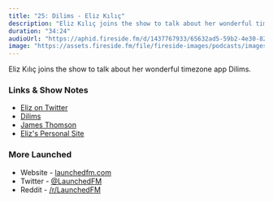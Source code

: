```yaml
---
title: "25: Dilims - Eliz Kılıç"
description: "Eliz Kılıç joins the show to talk about her wonderful timezone app Dilims."
duration: "34:24"
audioUrl: "https://aphid.fireside.fm/d/1437767933/65632ad5-59b2-4e30-82d1-13845dce07dd/9a0d9576-bf99-430d-83b9-772075ef2e5c.mp3"
image: "https://assets.fireside.fm/file/fireside-images/podcasts/images/6/65632ad5-59b2-4e30-82d1-13845dce07dd/episodes/9/9a0d9576-bf99-430d-83b9-772075ef2e5c/cover.jpg"
---
```


<p>Eliz Kılıç joins the show to talk about her wonderful timezone app Dilims.</p>

<h3>Links &amp; Show Notes</h3>

<ul>
<li><a href="https://twitter.com/eliz_kilic" rel="nofollow">Eliz on Twitter</a></li>
<li><a href="https://apps.apple.com/us/app/dilims-time-zones-app/id1487998811" rel="nofollow">Dilims</a></li>
<li><a href="https://twitter.com/jamesthomson" rel="nofollow">James Thomson</a></li>
<li><a href="https://eliz.dev" rel="nofollow">Eliz&#39;s Personal Site</a></li>
</ul>

<h3>More Launched</h3>

<ul>
<li>Website - <a href="https://launchedfm.com" rel="nofollow">launchedfm.com</a></li>
<li>Twitter - <a href="https://twitter.com/launchedfm" rel="nofollow">@LaunchedFM</a></li>
<li>Reddit - <a href="https://www.reddit.com/r/LaunchedFM/" rel="nofollow">/r/LaunchedFM</a></li>
</ul>
